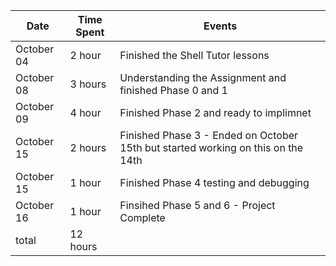| Date         | Time Spent | Events
|--------------|------------|--------------------
| October 04   | 2 hour     | Finished the Shell Tutor lessons
| October 08   | 3 hours    | Understanding the Assignment and finished Phase 0 and 1
| October 09   | 4 hour     | Finished Phase 2 and ready to implimnet
| October 15   | 2 hours    | Finished Phase 3 - Ended on October 15th but started working on this on the 14th
| October 15   | 1 hour     | Finished Phase 4 testing and debugging 
| October 16   | 1 hour     | Finsihed Phase 5 and 6 - Project Complete
| total        | 12 hours   | 
